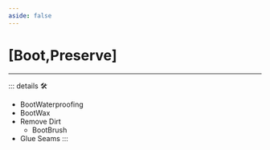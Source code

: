 ```yaml
---
aside: false
---
```

# <py>[Boot,Preserve]</py>

---

<!-- =================================================== -->
<!-- =================================================== -->
<!-- =================================================== -->
<!-- =================================================== -->
<!-- =================================================== -->
::: details 🛠

- BootWaterproofing
- BootWax
- Remove Dirt
    - BootBrush
- Glue Seams
:::
